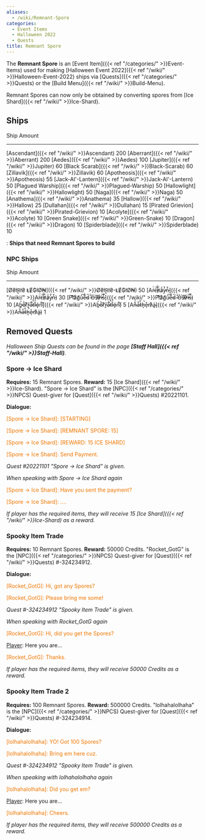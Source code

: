 ```yaml
---
aliases:
  - /wiki/Remnant-Spore
categories:
  - Event Items
  - Halloween 2022
  - Quests
title: Remnant Spore
---
```


The **Remnant Spore** is an [Event Item]({{< ref "/categories/" >}}Event-Items) used for making [Halloween Event 2022]({{< ref "/wiki/" >}}Halloween-Event-2022) ships via [Quests]({{< ref "/categories/" >}}Quests) or the [Build Menu]({{< ref "/wiki/" >}}Build-Menu).

Remnant Spores can now only be obtained by converting spores from [Ice Shard]({{< ref "/wiki/" >}}Ice-Shard).

## Ships

Ship Amount

---

[Ascendant]({{< ref "/wiki/" >}}Ascendant) 200 [Aberrant]({{< ref "/wiki/" >}}Aberrant) 200 [Aedes]({{< ref "/wiki/" >}}Aedes) 100 [Jupiter]({{< ref "/wiki/" >}}Jupiter) 60 [Black Scarab]({{< ref "/wiki/" >}}Black-Scarab) 60 [Zillavik]({{< ref "/wiki/" >}}Zillavik) 60 [Apotheosis]({{< ref "/wiki/" >}}Apotheosis) 55 [Jack-Al'-Lantern]({{< ref "/wiki/" >}}Jack-Al'-Lantern) 50 [Plagued Warship]({{< ref "/wiki/" >}}Plagued-Warship) 50 [Hallowlight]({{< ref "/wiki/" >}}Hallowlight) 50 [Naga]({{< ref "/wiki/" >}}Naga) 50 [Anathema]({{< ref "/wiki/" >}}Anathema) 35 [Hallow]({{< ref "/wiki/" >}}Hallow) 25 [Dullahan]({{< ref "/wiki/" >}}Dullahan) 15 [Pirated Grievion]({{< ref "/wiki/" >}}Pirated-Grievion) 10 [Acolyte]({{< ref "/wiki/" >}}Acolyte) 10 [Green Snake]({{< ref "/wiki/" >}}Green-Snake) 10 [Dragon]({{< ref "/wiki/" >}}Dragon) 10 [Spiderblade]({{< ref "/wiki/" >}}Spiderblade) 10

: **Ships that need Remnant Spores to build**

### NPC Ships

Ship Amount

---

[Ø₴łⱤł₴ ⱠɆ₲łØ₦]({{< ref "/wiki/" >}}Ø₴łⱤł₴-ⱠɆ₲łØ₦) 50 [Ar̴͑̈ć̶͝h̸̑̎ä̷͗y̵̓̆n̵͛̌]({{< ref "/wiki/" >}}Ar̴͑̈ć̶͝h̸̑̎ä̷͗y̵̓̆n̵͛̌) 30 [Pl̸͌͝å̷̛g̸͑̃ȗ̵͠e̵͌̔d̴̑͘ ̴̌̀O̵͛͘s̶̏̕i̷̓͒r̷̓͋ì̵͝s̵̓̊]({{< ref "/wiki/" >}}Pl̸͌͝å̷̛g̸͑̃ȗ̵͠e̵͌̔d̴̑͘-̴̌̀O̵͛͘s̶̏̕i̷̓͒r̷̓͋ì̵͝s̵̓̊) 10 [Ab̵̼̓e̷̋̀r̸͆̂r̵͈͐a̷͋̚ť̶̚i̵̐̈́ó̵̝n̷̚͝]({{< ref "/wiki/" >}}Ab̵̼̓e̷̋̀r̸͆̂r̵͈͐a̷͋̚ť̶̚i̵̐̈́ó̵̝n̷̚͝) 5 [An̶͋̈́a̶̍̆t̵̀̏h̷͓̚e̵̩͒m̷͗͊a̴̬͗]({{< ref "/wiki/" >}}An̶͋̈́a̶̍̆t̵̀̏h̷͓̚e̵̩͒m̷͗͊a̴̬͗) 1

## Removed Quests

_Halloween Ship Quests can be found in the page **[Staff Hall]({{< ref "/wiki/" >}}Staff-Hall)**._

### Spore -> Ice Shard

**Requires:** 15 Remnant Spores. **Reward:** 15 [Ice Shard]({{< ref "/wiki/" >}}Ice-Shard). "Spore -> Ice Shard" is the [NPC]({{< ref "/categories/" >}}NPCS) Quest-giver for [Quest]({{< ref "/wiki/" >}}Quests) #20221101.

**Dialogue:**

<span style="color:#ee7600">[Spore -> Ice Shard]: [STARTING]</span>

[Player]: ...

<span style="color:#ee7600">[Spore -> Ice Shard]: [REMNANT SPORE: 15]</span>

[Player]: ...

<span style="color:#ee7600">[Spore -> Ice Shard]: [REWARD: 15 ICE SHARD]</span>

[Player]: Ok.

<span style="color:#ee7600">[Spore -> Ice Shard]: Send Payment.</span>

_Quest #20221101 "Spore -> Ice Shard" is given._

_When speaking with Spore -> Ice Shard again_

<span style="color:#ee7600">[Spore -> Ice Shard]: Have you sent the payment?</span>

[Player]: Yes.

<span style="color:#ee7600">[Spore -> Ice Shard]: ....</span>

_If player has the required items, they will receive 15 [Ice Shard]({{< ref "/wiki/" >}}Ice-Shard) as a reward._

### Spooky Item Trade

**Requires:** 10 Remnant Spores. **Reward:** 50000 Credits. "Rocket_GotG" is the [NPC]({{< ref "/categories/" >}}NPCS) Quest-giver for [Quest]({{< ref "/wiki/" >}}Quests) #-324234912.

**Dialogue:**

<span style="color:#ee7600">[Rocket_GotG]: Hi, got any Spores?</span>

[Player]: Yes

<span style="color:#ee7600">[Rocket_GotG]: Please bring me some!</span>

_Quest #-324234912 "Spooky Item Trade" is given._

_When speaking with Rocket_GotG again_

<span style="color:#ee7600">[Rocket_GotG]: Hi, did you get the Spores?</span>

[Player]: Here you are...

<span style="color:#ee7600">[Rocket_GotG]: Thanks.</span>

_If player has the required items, they will receive 50000 Credits as a reward._

### Spooky Item Trade 2

**Requires:** 100 Remnant Spores. **Reward:** 500000 Credits. "lolhahalolhaha" is the [NPC]({{< ref "/categories/" >}}NPCS) Quest-giver for [Quest]({{< ref "/wiki/" >}}Quests) #-324234914.

**Dialogue:**

<span style="color:#ee7600">[lolhahalolhaha]: YO! Got 100 Spores?</span>

[Player]: Yes

<span style="color:#ee7600">[lolhahalolhaha]: Bring em here cuz.</span>

_Quest #-324234912 "Spooky Item Trade" is given._

_When speaking with lolhahalolhaha again_

<span style="color:#ee7600">[lolhahalolhaha]: Did you get em?</span>

[Player]: Here you are...

<span style="color:#ee7600">[lolhahalolhaha]: Cheers.</span>

_If player has the required items, they will receive 500000 Credits as a reward._
